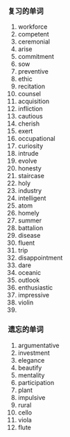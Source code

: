 ### 复习的单词

1. workforce
2. competent
3. ceremonial
4. arise
5. commitment
6. sow
7. preventive
8. ethic
9. recitation
10. counsel
11. acquisition
12. infliction
13. cautious
14. cherish
15. exert
16. occupational
17. curiosity
18. intrude
19. evolve
20. honesty
21. staircase
22. holy
23. industry
24. intelligent
25. atom
26. homely
27. summer
28. battalion
29. disease
30. fluent
31. trip
32. disappointment
33. dare
34. oceanic
35. outlook
36. enthusiastic
37. impressive
38. violin
39. 





### 遗忘的单词

1. argumentative
2. investment
3. elegance
4. beautify
5. mentality
6. participation
7. plant
8. impulsive
9. rural
10. cello
11. viola
12. flute